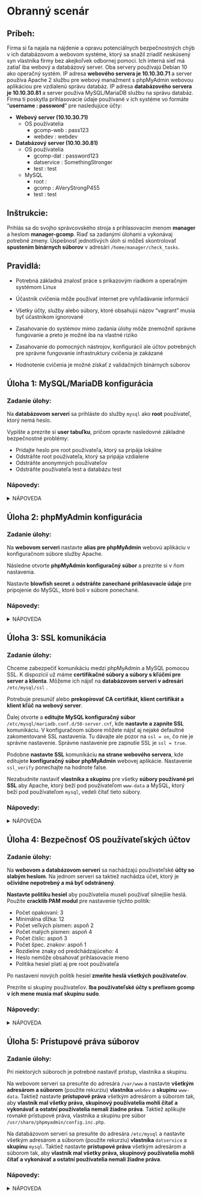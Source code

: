 # Obranný scenár

## Príbeh:

Firma si ťa najala na nájdenie a opravu potenciálnych bezpečnostných chýb v ich databázovom a webovom systéme, ktorý sa snažil zriadiť neskúsený syn vlastníka firmy bez akejkoľvek odbornej pomoci. Ich interná sieť má zatiaľ iba webový a databázový server. Oba servery používajú Debian 10 ako operačný systém. IP adresa **webového servera je 10.10.30.71** a server používa Apache 2 službu pre webový manažment s phpMyAdmin webovou aplikáciou pre vzdialenú správu databáz. IP adresa **databázového servera je 10.10.30.81** a server používa MySQL/MariaDB službu na správu databáz. Firma ti poskytla prihlasovacie údaje používané v ich systéme vo formáte “**username : password**” pre nasledujúce účty:

 -   **Webový server (10.10.30.71)**
	 -   OS používatelia
	     -   gcomp-web : pass123
	     -   webdev : webdev
 -   **Databázový server (10.10.30.81)**
     -   OS používatelia
	     -   gcomp-dat : password123
	     -   datservice : SomethingStronger
	     -   test : test
     -   MySQL
	     -   root :
	     -   gcomp : AVeryStrongP455
	     -   test : test
      

## Inštrukcie:

Prihlás sa do svojho správcovského stroja s prihlasovacím menom **manager** a heslom **manager-gcomp**. Riaď sa zadanými úlohami a vykonávaj potrebné zmeny. Úspešnosť jednotlivých úloh si môžeš skontrolovať **spustením binárnych súborov** v adresári `/home/manager/check_tasks`.

## Pravidlá:

-   Potrebná základná znalosť práce s príkazovým riadkom a operačným systémom Linux
    
-   Účastník cvičenia môže používať internet pre vyhľadávanie informácií
    
-   Všetky účty, služby alebo súbory, ktoré obsahujú názov “vagrant” musia byť účastníkom ignorované
    
-   Zasahovanie do systémov mimo zadania úlohy môže znemožniť správne fungovanie a preto je možné iba na vlastné riziko
    
-   Zasahovanie do pomocných nástrojov, konfigurácií ale účtov potrebných pre správne fungovanie infrastruktury cvičenia je zakázané
    
-   Hodnotenie cvičenia je možné získať z validačných binárnych súborov


## Úloha 1: MySQL/MariaDB konfigurácia

### Zadanie úlohy:

Na **databázovom serveri** sa prihláste do služby `mysql` ako **root** používateľ, ktorý nemá heslo.

Vypíšte a prezrite si **user tabuľku**, pričom opravte nasledovné základné bezpečnostné problémy:

-   Pridajte heslo pre root používateľa, ktorý sa pripája lokálne
-   Odstráňte root používateľa, ktorý sa pripája vzdialene
-   Odstráňte anonymných používateľov
-   Odstráňte používateľa test a databázu test
    

### Nápovedy:

<details>
  <summary>NÁPOVEDA</summary>
  
-   Pre použitie `mysql` služby zadajte `mysql -u USER`, kde USER je prihlasovacie meno.
-   Jednoduchý dopyt pre výpis user tabuľky je `SELECT user,host,password FROM mysql.user`
-   Použite internetový vyhľadávač pre nájdenie dopytov, ktoré vykonajú požadované jednoduché úlohy.
</details>

## Úloha 2: phpMyAdmin konfigurácia

### Zadanie úlohy:

Na **webovom serveri** nastavte **alias pre phpMyAdmin** webovú aplikáciu v konfiguračnom súbore služby Apache.

Následne otvorte **phpMyAdmin konfiguračný súbor** a prezrite si v ňom nastavenia.

Nastavte **blowfish secret** a **odstráňte zanechané prihlasovacie údaje** pre pripojenie do MySQL, ktoré boli v súbore ponechané.

### Nápovedy:

<details>
  <summary>NÁPOVEDA</summary>
  
-   Cesta k phpMyAdmin konfiguračnému súboru: 	`/usr/share/phpmyadmin/config.inc.php`
-   Cesta k Apache konfiguračnému súboru:  
    `/etc/apache2/apache2.conf`
</details>    

## Úloha 3: SSL komunikácia

### Zadanie úlohy:

Chceme zabezpečiť komunikáciu medzi phpMyAdmin a MySQL pomocou SSL. K dispozícií už máme **certifikačné súbory a súbory s kľúčmi pre server a klienta**. Môžeme ich nájsť na **databázovom serveri v adresári**  `/etc/mysql/ssl` .

Potrebuje presunúť alebo **prekopírovať CA certifikát, klient certifikát a klient kľúč na webový server**.

Ďalej otvorte a **editujte MySQL konfiguračný súbor**  `/etc/mysql/mariadb.conf.d/50-server.cnf`, kde **nastavte a zapnite SSL** komunikáciu. V konfiguračnom súbore môžete nájsť aj nejaké defaultné zakomentované SSL nastavenia. Tu dávajte ale pozor na `ssl = on`, čo nie je správne nastavenie. Správne nastavenie pre zapnutie SSL je `ssl = true`.

Podobne **nastavte SSL** komunikáciu **na strane webového servera**, kde editujete **konfiguračný súbor phpMyAdmin** webovej aplikácie. Nastavenie `ssl_verify` ponechajte na hodnote false.

Nezabudnite nastaviť **vlastníka a skupinu** pre všetky **súbory používané pri SSL** aby Apache, ktorý beží pod používateľom `www-data` a MySQL, ktorý beží pod používateľom `mysql`, vedeli čítať tieto súbory.

### Nápovedy:

<details>
  <summary>NÁPOVEDA</summary>
  
-   Na kopírovanie súborov môžete použiť `rsync`. Vyhľadajte si “rsync with sudo”.
-   V konfiguračných súboroch stačí nastaviť cesty k potrebným SSL súborom a zapnúť SSL.
-   Pamätajte, že databázový server používa server certifikát a klúč a webový server používa klient certifikát a klúč.
-   Pre zmenu vlastníka a skupiny súborov, použite príkaz `chown`.
</details>    

## Úloha 4: Bezpečnosť OS používateľských účtov

### Zadanie úlohy:

Na **webovom a databázovom serveri** sa nachádzajú používateľské **účty so slabým heslom**. Na jednom serveri sa taktiež nachádza účet, ktorý je **očividne nepotrebný a má byť odstránený**.

**Nastavte politiku hesiel** aby používatelia museli používať silnejšie heslá. Použite **cracklib PAM modul** pre nastavenie týchto politík:

-   Počet opakovaní: 	3
-   Minimálna dĺžka:  	12
-   Počet veľkých písmen:  aspoň 2
-   Počet malých písmen:  aspoň 4
-   Počet číslic:  aspoň 3
-   Počet špec. znakov:  aspoň 1
-   Rozdielne znaky od predchádzajúceho:  4
-   Heslo nemôže obsahovať prihlasovacie meno
-   Politika hesiel platí aj pre root používateľa
    
Po nastavení nových politík hesiel **zmeňte heslá všetkých používateľov**.

Prezrite si skupiny používateľov. **Iba používateľské účty s prefixom gcomp v ich mene musia mať skupinu sudo**.

### Nápovedy:

<details>
  <summary>NÁPOVEDA</summary>
  
-   Politika hesiel sa konfiguruje v tomto súbore: `/etc/pam.d/common-password`
-   `man pam_cracklib`
-   `man gpasswd`
</details>        

## Úloha 5: Prístupové práva súborov

### Zadanie úlohy:

Pri niektorých súboroch je potrebné nastaviť prístup, vlastníka a skupinu.

Na webovom serveri sa presuňte do adresára `/var/www` a nastavte **všetkým adresárom a súborom** (použite rekurziu) **vlastníka**  `webdev` a **skupinu**  `www-data`. Taktiež nastavte **prístupové práva** všetkým adresárom a súborom tak, aby **vlastník mal všetky práva, skupinový používatelia mohli čítať a vykonávať a ostatní používatelia nemali žiadne práva**. Taktiež aplikujte rovnaké prístupové práva, vlastníka a skupinu pre súbor `/usr/share/phpmyadmin/config.inc.php`.

Na databázovom serveri sa presuňte do adresára `/etc/mysql` a nastavte všetkým adresárom a súborom (použite rekurziu) **vlastníka** `datservice` a **skupinu** `mysql`. Taktiež nastavte **prístupové práva** všetkým adresárom a súborom tak, aby **vlastník mal všetky práva, skupinový používatelia mohli čítať a vykonávať a ostatní používatelia nemali žiadne práva**.

### Nápovedy:

<details>
  <summary>NÁPOVEDA</summary>
  
-   `man chown`
-   `man chmod`
-   Potrebné prístupové práva sa dajú nastaviť oktetovým číslom 750
</details>          
